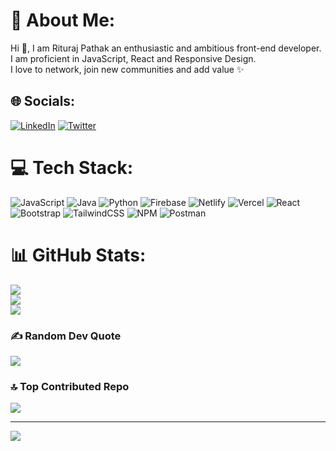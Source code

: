 # 💫 About Me:
Hi 👋, I am Rituraj Pathak an enthusiastic and ambitious front-end developer.<br>I am proficient in JavaScript, React and Responsive Design.<br>I love to network, join new communities and add value ✨


## 🌐 Socials:
[![LinkedIn](https://img.shields.io/badge/LinkedIn-%230077B5.svg?logo=linkedin&logoColor=white)](https://linkedin.com/in/in/rituraj-pathak-0983191a0) [![Twitter](https://img.shields.io/badge/Twitter-%231DA1F2.svg?logo=Twitter&logoColor=white)](https://twitter.com/Rituraj34781867) 

# 💻 Tech Stack:
![JavaScript](https://img.shields.io/badge/javascript-%23323330.svg?style=for-the-badge&logo=javascript&logoColor=%23F7DF1E) ![Java](https://img.shields.io/badge/java-%23ED8B00.svg?style=for-the-badge&logo=java&logoColor=white) ![Python](https://img.shields.io/badge/python-3670A0?style=for-the-badge&logo=python&logoColor=ffdd54) ![Firebase](https://img.shields.io/badge/firebase-%23039BE5.svg?style=for-the-badge&logo=firebase) ![Netlify](https://img.shields.io/badge/netlify-%23000000.svg?style=for-the-badge&logo=netlify&logoColor=#00C7B7) ![Vercel](https://img.shields.io/badge/vercel-%23000000.svg?style=for-the-badge&logo=vercel&logoColor=white) ![React](https://img.shields.io/badge/react-%2320232a.svg?style=for-the-badge&logo=react&logoColor=%2361DAFB) ![Bootstrap](https://img.shields.io/badge/bootstrap-%23563D7C.svg?style=for-the-badge&logo=bootstrap&logoColor=white) ![TailwindCSS](https://img.shields.io/badge/tailwindcss-%2338B2AC.svg?style=for-the-badge&logo=tailwind-css&logoColor=white) ![NPM](https://img.shields.io/badge/NPM-%23000000.svg?style=for-the-badge&logo=npm&logoColor=white) ![Postman](https://img.shields.io/badge/Postman-FF6C37?style=for-the-badge&logo=postman&logoColor=white)
# 📊 GitHub Stats:
![](https://github-readme-stats.vercel.app/api?username=rituraj-pathak-code&theme=tokyonight&hide_border=false&include_all_commits=true&count_private=false)<br/>
![](https://github-readme-streak-stats.herokuapp.com/?user=rituraj-pathak-code&theme=tokyonight&hide_border=false)<br/>
![](https://github-readme-stats.vercel.app/api/top-langs/?username=rituraj-pathak-code&theme=tokyonight&hide_border=false&include_all_commits=true&count_private=false&layout=compact)

### ✍️ Random Dev Quote
![](https://quotes-github-readme.vercel.app/api?type=horizontal&theme=radical)

### 🔝 Top Contributed Repo
![](https://github-contributor-stats.vercel.app/api?username=rituraj-pathak-code&limit=5&theme=dark&combine_all_yearly_contributions=true)

---
[![](https://visitcount.itsvg.in/api?id=rituraj-pathak-code&icon=0&color=0)](https://visitcount.itsvg.in)

<!-- Proudly created with GPRM ( https://gprm.itsvg.in ) -->
